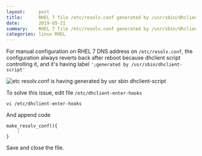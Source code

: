 ```yaml
---
layout:     post
title:      RHEL 7 file /etc/resolv.conf generated by /usr/sbin/dhclient-script
date:       2019-05-21
summary:    RHEL 7 file /etc/resolv.conf generated by /usr/sbin/dhclient-script and each time reboot the configuration gone
categories: linux RHEL
---
```


For manual configuration on RHEL 7 DNS address on `/etc/resolv.conf`, the configuration always reverts back after reboot because dhclient script controlling it, and it's having label `';generated by /usr/sbin/dhclient-script'` 

![etc resolv.conf is having generated by usr sbin dhclient-script](//sapikuda.com/images/posts/2019-03-20-rhel-7-etc-resolve-generated-by-usr-sbin-dhclient-script/etc-resolv.conf.png)

To solve this issue, edit file `/etc/dhclient-enter-hooks`
```
vi /etc/dhclient-enter-hooks
```

And append code
```
make_resolv_conf(){
	:
}
```

Save and close the file.